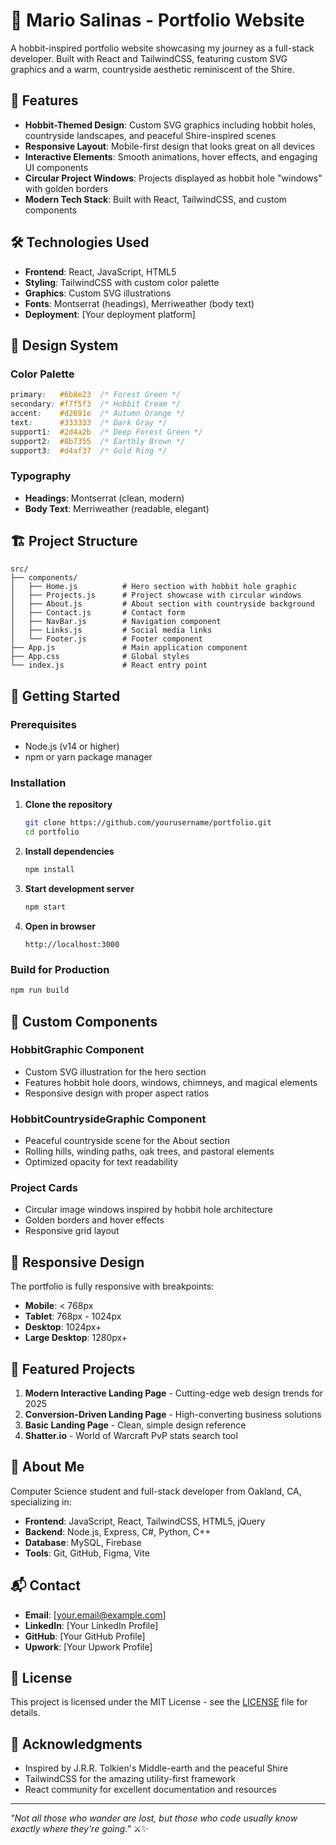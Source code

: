 # 🌿 Mario Salinas - Portfolio Website

A hobbit-inspired portfolio website showcasing my journey as a full-stack developer. Built with React and TailwindCSS, featuring custom SVG graphics and a warm, countryside aesthetic reminiscent of the Shire.

## 🎯 Features

- **Hobbit-Themed Design**: Custom SVG graphics including hobbit holes, countryside landscapes, and peaceful Shire-inspired scenes
- **Responsive Layout**: Mobile-first design that looks great on all devices
- **Interactive Elements**: Smooth animations, hover effects, and engaging UI components
- **Circular Project Windows**: Projects displayed as hobbit hole "windows" with golden borders
- **Modern Tech Stack**: Built with React, TailwindCSS, and custom components

## 🛠️ Technologies Used

- **Frontend**: React, JavaScript, HTML5
- **Styling**: TailwindCSS with custom color palette
- **Graphics**: Custom SVG illustrations
- **Fonts**: Montserrat (headings), Merriweather (body text)
- **Deployment**: [Your deployment platform]

## 🎨 Design System

### Color Palette
```css
primary:   #6b8e23  /* Forest Green */
secondary: #f7f5f3  /* Hobbit Cream */
accent:    #d2691e  /* Autumn Orange */
text:      #333333  /* Dark Gray */
support1:  #2d4a2b  /* Deep Forest Green */
support2:  #8b7355  /* Earthly Brown */
support3:  #d4af37  /* Gold Ring */
```

### Typography
- **Headings**: Montserrat (clean, modern)
- **Body Text**: Merriweather (readable, elegant)

## 🏗️ Project Structure

```
src/
├── components/
│   ├── Home.js          # Hero section with hobbit hole graphic
│   ├── Projects.js      # Project showcase with circular windows
│   ├── About.js         # About section with countryside background
│   ├── Contact.js       # Contact form
│   ├── NavBar.js        # Navigation component
│   ├── Links.js         # Social media links
│   └── Footer.js        # Footer component
├── App.js               # Main application component
├── App.css              # Global styles
└── index.js             # React entry point
```

## 🚀 Getting Started

### Prerequisites
- Node.js (v14 or higher)
- npm or yarn package manager

### Installation

1. **Clone the repository**
   ```bash
   git clone https://github.com/yourusername/portfolio.git
   cd portfolio
   ```

2. **Install dependencies**
   ```bash
   npm install
   ```

3. **Start development server**
   ```bash
   npm start
   ```

4. **Open in browser**
   ```
   http://localhost:3000
   ```

### Build for Production

```bash
npm run build
```

## 🎨 Custom Components

### HobbitGraphic Component
- Custom SVG illustration for the hero section
- Features hobbit hole doors, windows, chimneys, and magical elements
- Responsive design with proper aspect ratios

### HobbitCountrysideGraphic Component
- Peaceful countryside scene for the About section
- Rolling hills, winding paths, oak trees, and pastoral elements
- Optimized opacity for text readability

### Project Cards
- Circular image windows inspired by hobbit hole architecture
- Golden borders and hover effects
- Responsive grid layout

## 📱 Responsive Design

The portfolio is fully responsive with breakpoints:
- **Mobile**: < 768px
- **Tablet**: 768px - 1024px
- **Desktop**: 1024px+
- **Large Desktop**: 1280px+

## 🌟 Featured Projects

1. **Modern Interactive Landing Page** - Cutting-edge web design trends for 2025
2. **Conversion-Driven Landing Page** - High-converting business solutions
3. **Basic Landing Page** - Clean, simple design reference
4. **Shatter.io** - World of Warcraft PvP stats search tool

## 🎯 About Me

Computer Science student and full-stack developer from Oakland, CA, specializing in:

- **Frontend**: JavaScript, React, TailwindCSS, HTML5, jQuery
- **Backend**: Node.js, Express, C#, Python, C++
- **Database**: MySQL, Firebase
- **Tools**: Git, GitHub, Figma, Vite

## 📬 Contact

- **Email**: [your.email@example.com]
- **LinkedIn**: [Your LinkedIn Profile]
- **GitHub**: [Your GitHub Profile]
- **Upwork**: [Your Upwork Profile]

## 📄 License

This project is licensed under the MIT License - see the [LICENSE](LICENSE) file for details.

## 🙏 Acknowledgments

- Inspired by J.R.R. Tolkien's Middle-earth and the peaceful Shire
- TailwindCSS for the amazing utility-first framework
- React community for excellent documentation and resources

---

*"Not all those who wander are lost, but those who code usually know exactly where they're going."* ⚔️✨

